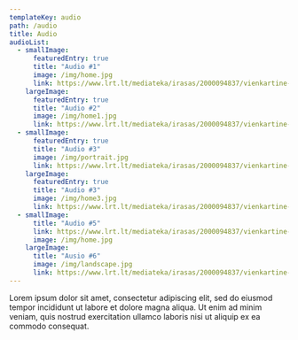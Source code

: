 ```yaml
---
templateKey: audio
path: /audio
title: Audio
audioList:
  - smallImage:
      featuredEntry: true
      title: "Audio #1"
      image: /img/home.jpg
      link: https://www.lrt.lt/mediateka/irasas/2000094837/vienkartine-planeta-ekologines-infekciniu-ligu-priezastys
    largeImage:
      featuredEntry: true
      title: "Audio #2"
      image: /img/home1.jpg
      link: https://www.lrt.lt/mediateka/irasas/2000094837/vienkartine-planeta-ekologines-infekciniu-ligu-priezastys
  - smallImage:
      featuredEntry: true
      title: "Audio #3"
      image: /img/portrait.jpg
      link: https://www.lrt.lt/mediateka/irasas/2000094837/vienkartine-planeta-ekologines-infekciniu-ligu-priezastys
    largeImage:
      featuredEntry: true
      title: "Audio #3"
      image: /img/home3.jpg
      link: https://www.lrt.lt/mediateka/irasas/2000094837/vienkartine-planeta-ekologines-infekciniu-ligu-priezastys
  - smallImage:
      title: "Audio #5"
      link: https://www.lrt.lt/mediateka/irasas/2000094837/vienkartine-planeta-ekologines-infekciniu-ligu-priezastys
      image: /img/home.jpg
    largeImage:
      title: "Ausio #6"
      image: /img/landscape.jpg
      link: https://www.lrt.lt/mediateka/irasas/2000094837/vienkartine-planeta-ekologines-infekciniu-ligu-priezastys
---
```


Lorem ipsum dolor sit amet, consectetur adipiscing elit, sed do eiusmod tempor incididunt ut labore et dolore magna aliqua. Ut enim ad minim veniam, quis nostrud exercitation ullamco laboris nisi ut aliquip ex ea commodo consequat.
